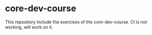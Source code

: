 # core-dev-course
This repository include the exercises of the core-dev-course. 
CI is not working, will work on it.
